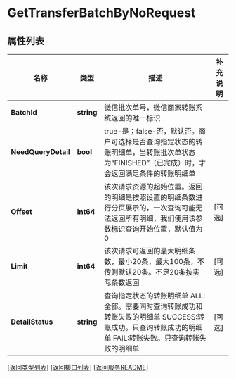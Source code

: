 # GetTransferBatchByNoRequest

## 属性列表

名称 | 类型 | 描述 | 补充说明
------------ | ------------- | ------------- | -------------
**BatchId** | **string** | 微信批次单号，微信商家转账系统返回的唯一标识 | 
**NeedQueryDetail** | **bool** | true-是；false-否，默认否。商户可选择是否查询指定状态的转账明细单，当转账批次单状态为“FINISHED”（已完成）时，才会返回满足条件的转账明细单 | 
**Offset** | **int64** | 该次请求资源的起始位置。返回的明细是按照设置的明细条数进行分页展示的，一次查询可能无法返回所有明细，我们使用该参数标识查询开始位置，默认值为0 | [可选] 
**Limit** | **int64** | 该次请求可返回的最大明细条数，最小20条，最大100条，不传则默认20条。不足20条按实际条数返回 | [可选] 
**DetailStatus** | **string** | 查询指定状态的转账明细单   ALL:全部。需要同时查询转账成功和转账失败的明细单   SUCCESS:转账成功。只查询转账成功的明细单   FAIL:转账失败。只查询转账失败的明细单 | [可选] 

[\[返回类型列表\]](README.md#类型列表)
[\[返回接口列表\]](README.md#接口列表)
[\[返回服务README\]](README.md)


